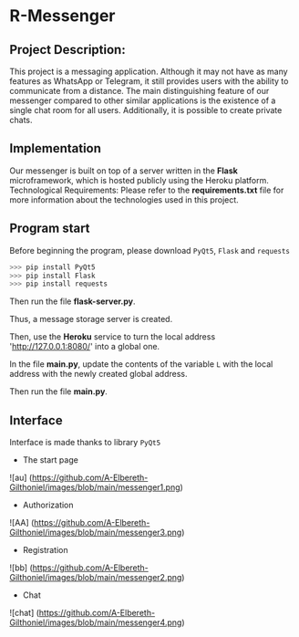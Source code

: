 # R-Messenger

## Project Description:
 This project is a messaging application. Although it may not have as many features as WhatsApp or Telegram, it still provides users with the ability to communicate from a distance. The main distinguishing feature of our messenger compared to other similar applications is the existence of a single chat room for all users. Additionally, it is possible to create private chats.


 ## Implementation
  Our messenger is built on top of a server written in the **Flask** microframework, which is hosted publicly using the Heroku platform. Technological Requirements: Please refer to the **requirements.txt** file for more information about the technologies used in this project.

## Program start

Before beginning the program, please download `PyQt5`, `Flask` and `requests`

```Python
>>> pip install PyQt5
>>> pip install Flask
>>> pip install requests
```

Then run the file **flask-server.py**.

Thus, a message storage server is created.

Then, use the **Heroku** service to turn the local address 'http://127.0.0.1:8080/' into a global one.

In the file **main.py**, update the contents of the variable `L` with the local address with the newly created global address.

Then run the file **main.py**.

## Interface

Interface is made thanks to library `PyQt5`

+ The start page

![au] (https://github.com/A-Elbereth-Gilthoniel/images/blob/main/messenger1.png)

+ Authorization

![AA] (https://github.com/A-Elbereth-Gilthoniel/images/blob/main/messenger3.png)

+ Registration

![bb] (https://github.com/A-Elbereth-Gilthoniel/images/blob/main/messenger2.png)

+ Chat

![chat] (https://github.com/A-Elbereth-Gilthoniel/images/blob/main/messenger4.png)
